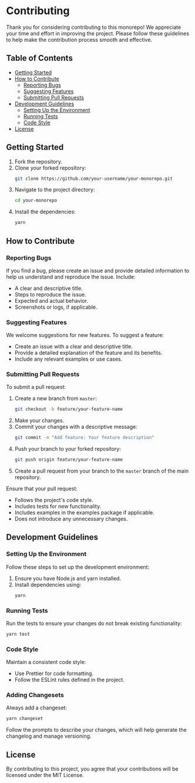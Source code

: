 # Contributing

Thank you for considering contributing to this monorepo! We appreciate your time
and effort in improving the project. Please follow these guidelines to help make
the contribution process smooth and effective.

## Table of Contents

- [Getting Started](#getting-started)
- [How to Contribute](#how-to-contribute)
  - [Reporting Bugs](#reporting-bugs)
  - [Suggesting Features](#suggesting-features)
  - [Submitting Pull Requests](#submitting-pull-requests)
- [Development Guidelines](#development-guidelines)
  - [Setting Up the Environment](#setting-up-the-environment)
  - [Running Tests](#running-tests)
  - [Code Style](#code-style)
- [License](#license)

## Getting Started

1. Fork the repository.
2. Clone your forked repository:
   ```bash
   git clone https://github.com/your-username/your-monorepo.git
   ```
3. Navigate to the project directory:
   ```bash
   cd your-monorepo
   ```
4. Install the dependencies:
   ```bash
   yarn
   ```

## How to Contribute

### Reporting Bugs

If you find a bug, please create an issue and provide detailed information to
help us understand and reproduce the issue. Include:

- A clear and descriptive title.
- Steps to reproduce the issue.
- Expected and actual behavior.
- Screenshots or logs, if applicable.

### Suggesting Features

We welcome suggestions for new features. To suggest a feature:

- Create an issue with a clear and descriptive title.
- Provide a detailed explanation of the feature and its benefits.
- Include any relevant examples or use cases.

### Submitting Pull Requests

To submit a pull request:

1. Create a new branch from `master`:
   ```bash
   git checkout -b feature/your-feature-name
   ```
2. Make your changes.
3. Commit your changes with a descriptive message:
   ```bash
   git commit -m "Add feature: Your feature description"
   ```
4. Push your branch to your forked repository:
   ```bash
   git push origin feature/your-feature-name
   ```
5. Create a pull request from your branch to the `master` branch of the main
   repository.

Ensure that your pull request:

- Follows the project's code style.
- Includes tests for new functionality.
- Includes examples in the examples package if applicable.
- Does not introduce any unnecessary changes.

## Development Guidelines

### Setting Up the Environment

Follow these steps to set up the development environment:

1. Ensure you have Node.js and yarn installed.
2. Install dependencies using:
   ```bash
   yarn
   ```

### Running Tests

Run the tests to ensure your changes do not break existing functionality:

```bash
yarn test
```

### Code Style

Maintain a consistent code style:

- Use Prettier for code formatting.
- Follow the ESLint rules defined in the project.

### Adding Changesets

Always add a changeset:

```bash
yarn changeset
```

Follow the prompts to describe your changes, which will help generate the
changelog and manage versioning.

## License

By contributing to this project, you agree that your contributions will be
licensed under the MIT License.
